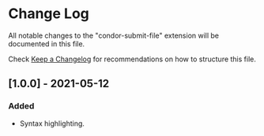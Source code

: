 # Change Log

All notable changes to the "condor-submit-file" extension will be documented in this file.

Check [Keep a Changelog](http://keepachangelog.com/) for recommendations on how to structure this file.

## [1.0.0] - 2021-05-12

### Added

-   Syntax highlighting.
